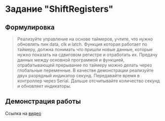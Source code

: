 # Задание "ShiftRegisters"

## Формулировка

> Реализуйте управление на основе таймеров, учтите, что нужно обновлять пин data, clk и latch. Функция которая работает по таймеру, должна понимать что пришли новые данные, которые нужно показать на сдвиговом регистре и отработать их. Предачу данных между основной программой и функцией, отрабатывающей прерывание по таймеру можно делать через глобальные переменные.
В качестве демонстрации реализуйте двух разрядный индикатор секунд. Передавайте время в контроллер через Serial. Дальше отсчитывайте количество секунд и обновляет индикаторы.

## Демонстрация работы

Ссылка на [видео](https://drive.google.com/file/d/1AoNX_qZAAQvc_3qdQ5A0S9Du78P30ade/view?usp=sharing)
